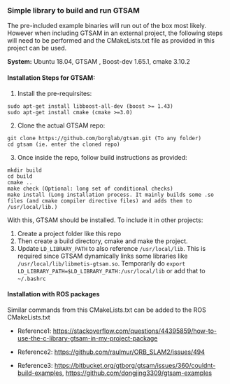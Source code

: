 ### Simple library to build and run GTSAM

The pre-included example binaries will run out of the box most likely. However when including GTSAM in an external project, the following steps will need to be performed and the CMakeLists.txt file as provided in this project can be used. 

**System:** Ubuntu 18.04, GTSAM , Boost-dev 1.65.1, cmake 3.10.2


#### Installation Steps for GTSAM:

1. Install the pre-requirsites:

```
sudo apt-get install libboost-all-dev (boost >= 1.43)
sudo apt-get install cmake (cmake >=3.0)
```

2. Clone the actual GTSAM repo:

```
git clone https://github.com/borglab/gtsam.git (To any folder)
cd gtsam (ie. enter the cloned repo)
```

3. Once inside the repo, follow build instructions as provided:

```
mkdir build
cd build
cmake ..
make check (Optional: long set of conditional checks)
make install (Long installation process. It mainly builds some .so files (and cmake compiler directive files) and adds them to /usr/local/lib.)
```

With this, GTSAM should be installed. To include it in other projects:

1. Create a project folder like this repo
2. Then create a build directory, cmake and make the project.
3. Update ```LD_LIBRARY_PATH``` to also reference ```/usr/local/lib```. This is required since GTSAM dynamically links some libraries like ```/usr/local/lib/libmetis-gtsam.so```. Temporarily do ```export LD_LIBRARY_PATH=$LD_LIBRARY_PATH:/usr/local/lib``` or add that to ```~/.bashrc```


#### Installation with ROS packages

Similar commands from this CMakeLists.txt can be added to the ROS CMakeLists.txt


* Reference1: https://stackoverflow.com/questions/44395859/how-to-use-the-c-library-gtsam-in-my-project-package

* Reference2: https://github.com/raulmur/ORB_SLAM2/issues/494

* Reference3: https://bitbucket.org/gtborg/gtsam/issues/360/couldnt-build-examples, https://github.com/dongjing3309/gtsam-examples
